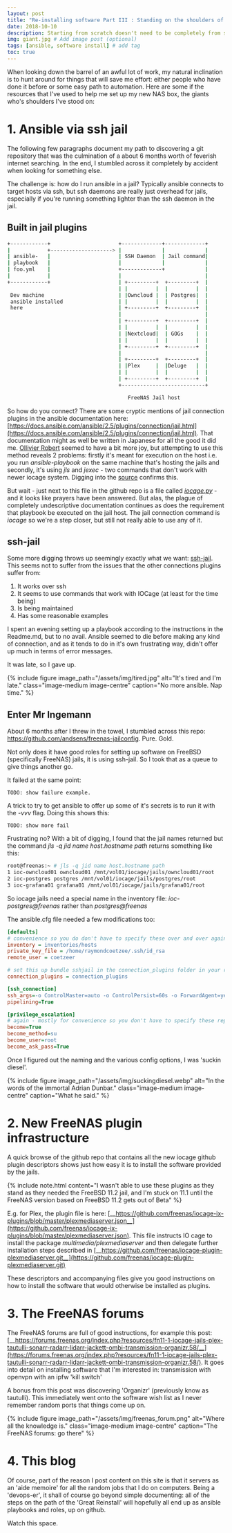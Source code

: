 ```yaml
---
layout: post
title: "Re-installing software Part III : Standing on the shoulders of giants"
date: 2018-10-10
description: Starting from scratch doesn't need to be completely from scratch
img: giant.jpg # Add image post (optional)
tags: [ansible, software install] # add tag
toc: true
---
```


When looking down the barrel of an awful lot of work, my natural inclination is to hunt around for things that will save me effort: either people who have done it before or some easy path to automation. Here are some if the resources that I've used to help me set up my new NAS box, the giants who's shoulders I've stood on:

# 1. Ansible via ssh jail

The following few paragraphs document my path to discovering a git repository that was the culmination of a about 6 months worth of feverish internet searching. In the end, I stumbled across it completely by accident when looking for something else.

The challenge is: how do I run ansible in a jail? Typically ansible connects to target hosts via ssh, but ssh daemons are really just overhead for jails, especially if you're running something lighter than the ssh daemon in the jail.

## Built in jail plugins

```bash
+------------+                      +-------------+-------------+
|            +--------------------> |             |             |
| ansible-   |                      | SSH Daemon  | Jail command|
| playbook   |                      |             |             |
| foo.yml    |                      +-------------+             |
|            |                      |                           |
+------------+                      | +---------+  +---------+  |
                                    | |         |  |         |  |
 Dev machine                        | |Owncloud |  | Postgres|  |
 ansible installed                  | |         |  |         |  |
 here                               | +---------+  +---------+  |
                                    |                           |
                                    | +---------+  +---------+  |
                                    | |         |  |         |  |
                                    | |Nextcloud|  | GOGs    |  |
                                    | |         |  |         |  |
                                    | +---------+  +---------+  |
                                    |                           |
                                    | +---------+  +---------+  |
                                    | |Plex     |  |Deluge   |  |
                                    | |         |  |         |  |
                                    | +---------+  +---------+  |
                                    +---------------------------+

                                       FreeNAS Jail host

```


So how do you connect? There are some cryptic mentions of jail connection plugins in the ansible documentation here: [https://docs.ansible.com/ansible/2.5/plugins/connection/jail.html](https://docs.ansible.com/ansible/2.5/plugins/connection/jail.html). That documentation might as well be written in Japanese for all the good it did me. [Ollivier Robert](https://www.keltia.net/howtos/jail-mgmt-with-ansible/) seemed to have a bit more joy, but attempting to use this method reveals 2 problems: firstly it's meant for execution on the host i.e. you run *ansible-playbook* on the same machine that's hosting the jails and secondly, it's using *jls* and *jexec* - two commands that don't work with newer iocage system. Digging into the [source](https://github.com/ansible/ansible/blob/afd8b97fb1a6196e04a302ef74300d3cad6518f3/lib/ansible/plugins/connection/jail.py) confirms this.

But wait - just next to this file in the github repo is a file called [*iocage.py*](https://github.com/ansible/ansible/blob/a8d4bf86421d151d8df7132e8e87d04b6662f45a/lib/ansible/plugins/connection/iocage.py) - and it looks like prayers have been answered. But alas, the plague of completely undescriptive documentation continues as does the requirement that playbook be executed on the jail host. The jail connection command is *iocage* so we're a step closer, but still not really able to use any of it.

## ssh-jail
Some more digging throws up seemingly exactly what we want: [ssh-jail](https://github.com/austinhyde/ansible-sshjail). This seems not to suffer from the issues that the other connections plugins suffer from:
1. It works over ssh
2. It seems to use commands that work with IOCage (at least for the time being)
3. Is being maintained
4. Has some reasonable examples

I spent an evening setting up a playbook according to the instructions in the Readme.md, but to no avail. Ansible seemed to die before making any kind of connection, and as it tends to do in it's own frustrating way, didn't offer up much in terms of error messages.

It was late, so I gave up.

{% include figure image_path="/assets/img/tired.jpg" alt="It's tired and I'm late." class="image-medium image-centre" caption="No more ansible. Nap time." %}


## Enter Mr Ingemann

About 6 months after I threw in the towel, I stumbled across this repo: https://github.com/andsens/freenas-jailconfig. Pure. Gold.

Not only does it have good roles for setting up software on FreeBSD (specifically FreeNAS) jails, it is using ssh-jail. So I took that as a queue to give things another go.

It failed at the same point:

```
TODO: show failure example.
```

A trick to try to get ansible to offer up some of it's secrets is to run it with the *-vvv* flag. Doing this shows this:

```
TODO: show more fail  
```

Frustrating no? With a bit of digging, I found that the jail names returned but the command *jls -q jid name host.hostname path* returns something like this:

```bash
root@freenas:~ # jls -q jid name host.hostname path
1 ioc-owncloud01 owncloud01 /mnt/vol01/iocage/jails/owncloud01/root
2 ioc-postgres postgres /mnt/vol01/iocage/jails/postgres/root
3 ioc-grafana01 grafana01 /mnt/vol01/iocage/jails/grafana01/root
```

So iocage jails need a special name in the inventory file: *ioc-postgres@freenas* rather than *postgres@freenas*

The ansible.cfg file needed a few modifications too:

```ini
[defaults]
# convenience so you do don't have to specify these over and over again.
inventory = inventories/hosts
private_key_file = /home/raymondcoetzee/.ssh/id_rsa
remote_user = coetzeer

# set this up bundle sshjail in the connection_plugins folder in your repo.
connection_plugins = connection_plugins

[ssh_connection]
ssh_args=-o ControlMaster=auto -o ControlPersist=60s -o ForwardAgent=yes
pipelining=True

[privilege_escalation]
# again - mostly for convenience so you don't have to specify these repeatedly at the command line
become=True
become_method=su
become_user=root
become_ask_pass=True
```

Once I figured out the naming and the various config options, I was 'suckin diesel'.

{% include figure image_path="/assets/img/suckingdiesel.webp" alt="In the words of the immortal Adrian Dunbar." class="image-medium image-centre" caption="What he said." %}

# 2. New FreeNAS plugin infrastructure

A quick browse of the github repo that contains all the new iocage github plugin descriptors shows just how easy it is to install the software provided by the jails.

{% include note.html
    content="I wasn't able to use these plugins as they stand as they needed the FreeBSD 11.2 jail, and I'm stuck on 11.1 until the FreeNAS version based on FreeBSD 11.2 gets out of Beta" %}

E.g. for Plex, the plugin file is here: [__https://github.com/freenas/iocage-ix-plugins/blob/master/plexmediaserver.json__](https://github.com/freenas/iocage-ix-plugins/blob/master/plexmediaserver.json). This file instructs IO cage to install the package *multimedia/plexmediaserver* and then delegate further installation steps described in [__https://github.com/freenas/iocage-plugin-plexmediaserver.git__](https://github.com/freenas/iocage-plugin-plexmediaserver.git)

These descriptors and accompanying files give you good instructions on how to install the software that would otherwise be installed as plugins.

# 3. The FreeNAS forums

The FreeNAS forums are full of good instructions, for example this post: [__https://forums.freenas.org/index.php?resources/fn11-1-iocage-jails-plex-tautulli-sonarr-radarr-lidarr-jackett-ombi-transmission-organizr.58/__](https://forums.freenas.org/index.php?resources/fn11-1-iocage-jails-plex-tautulli-sonarr-radarr-lidarr-jackett-ombi-transmission-organizr.58/). It goes into detail on installing software that I'm interested in: transmission with openvpn with an ipfw 'kill switch'

A bonus from this post was discovering 'Organizr' (previously know as tautulli). This immediately went onto the software wish list as I never remember random ports that things come up on.


{% include figure image_path="/assets/img/freenas_forum.png" alt="Where all the knowledge is." class="image-medium image-centre" caption="The FreeNAS forums: go there" %}


# 4. This blog

Of course, part of the reason I post content on this site is that it servers as an 'aide memoire' for all the random jobs that I do on computers. Being a 'devops-er', it shall of course go beyond simple documenting: all of the steps on the path of the 'Great Reinstall' will hopefully all end up as ansible playbooks and roles, up on github.

Watch this space.
